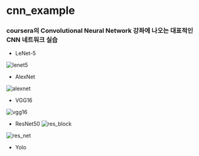 # cnn_example
### coursera의 Convolutional Neural Network 강좌에 나오는 대표적인 CNN 네트워크 실습

* LeNet-5 

![lenet5](https://user-images.githubusercontent.com/84064361/119748854-cc993600-bed0-11eb-85f6-8bd17e026130.png)

* AlexNet

![alexnet](https://user-images.githubusercontent.com/84064361/119749074-492c1480-bed1-11eb-9f81-c0f61b4ea521.png)

* VGG16 

![vgg16](https://user-images.githubusercontent.com/84064361/119749183-8690a200-bed1-11eb-9618-93974e0ddbea.png)

* ResNet50
![res_block](https://user-images.githubusercontent.com/84064361/119749196-901a0a00-bed1-11eb-9999-5bd4fbe9a103.png)

![res_net](https://user-images.githubusercontent.com/84064361/119749195-901a0a00-bed1-11eb-900e-aae5ba6c503f.png)

* Yolo



